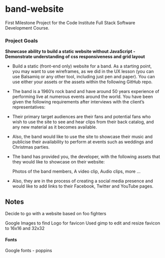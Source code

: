 # band-website
First Milestone Project for the Code Institute  Full Stack Software Development Course. 

### Project Goals

**Showcase ability to build a static website without JavaScript - Demonstrate understanding of css responsiveness and grid layout**


- Build a static (front-end only) website for a band. As a starting point, you may want to use wireframes, as we did in the UX lesson (you can use Balsamiq or any other tool, including just pen and paper). You can use either your assets or the assets within the following GitHub repo.

- The band is a 1960’s rock band and have around 50 years experience of performing live at numerous events around the world. You have been given the following requirements after interviews with the client’s representatives:

- Their primary target audiences are their fans and potential fans who wish to use the site to see and hear clips from their back catalog, and any new material as it becomes available.
 
- Also, the band would like to use the site to showcase their music and publicise their availability to perform at events such as weddings and Christmas parties.

- The band has provided you, the developer, with the following assets that they would like to showcase on their website:

    Photos of the band members,
    A video clip,
    Audio clips,
    more ...

- Also, they are in the process of creating a social media presence and would like to add links to their Facebook, Twitter and YouTube pages.

## Notes
Decide to go with a website based on foo fighters

Google Images to find Logo for favicon
Used gimp to edit and resize favicon to 16x16 and 32x32

#### Fonts
Google fonts - poppins

